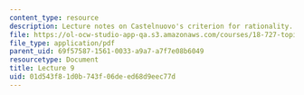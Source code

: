 ```yaml
---
content_type: resource
description: Lecture notes on Castelnuovo's criterion for rationality.
file: https://ol-ocw-studio-app-qa.s3.amazonaws.com/courses/18-727-topics-in-algebraic-geometry-algebraic-surfaces-spring-2008/01d543f81d0b743f06deed68d9eec77d_lect9.pdf
file_type: application/pdf
parent_uid: 69f57587-1561-0033-a9a7-a7f7e08b6049
resourcetype: Document
title: Lecture 9
uid: 01d543f8-1d0b-743f-06de-ed68d9eec77d
---
```

